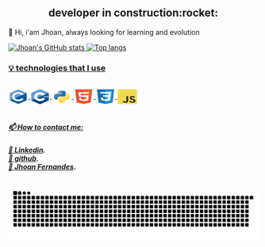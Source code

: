<h2 align="center"> 
	developer in construction:rocket:
</h2>
 <p>🤙 Hi, i'am Jhoan, always looking for learning and evolution<p>

<div>
    <a href="https://github.com/JhoanDev">
    <img height="180" alt="Jhoan's GitHub stats" src="https://github-readme-stats.vercel.app/api?username=JhoanDev&show_icons=true&theme=tokyonight&card_width=380">
    <img height="180" alt="Top langs" src="https://github-readme-stats.vercel.app/api/top-langs/?username=JhoanDev&layout=compact&theme=tokyonight&card_width=180">
</div>
	
### :bulb: technologies that I use
	
<div style="display: inline_block"><br>
  <img align="center" alt="Jhoan-C" height="30" width="40" src="https://github.com/devicons/devicon/blob/master/icons/c/c-original.svg">
  <img align="center" alt="Jhoan-Cpp" height="30" width="40" src="https://github.com/devicons/devicon/blob/master/icons/cplusplus/cplusplus-original.svg">
  <img align="center" alt="Jhoan-Python" height="30" width="40" src="https://github.com/devicons/devicon/blob/master/icons/python/python-original.svg">
  <img align="center" alt="Jhoan-Html5" height="30" width="40" src="https://github.com/devicons/devicon/blob/master/icons/html5/html5-original.svg">
  <img align="center" alt="Jhoan-Css3" height="30" width="40" src="https://github.com/devicons/devicon/blob/master/icons/css3/css3-original.svg">
  <img align="center" alt="Jhoan-JavaScript" height="30" width="40" src="https://github.com/devicons/devicon/blob/master/icons/javascript/javascript-original.svg">
</div></br>

<h5>📫 How to contact me:<h5>
<a href="https://www.linkedin.com/in/jhoan-fernandes/">🔗 Linkedin</a>.<br/>
<a href="https://github.com/JhoanDev">🔗 github</a>.<br/>
<a href="mailto:jhoandev.log@gmail.com">📧 Jhoan Fernandes</a>.<br/>
<br/>
	
![Snake animation](https://github.com/brunopaiva1/brunopaiva1/blob/output/github-contribution-grid-snake.svg)
</div>
